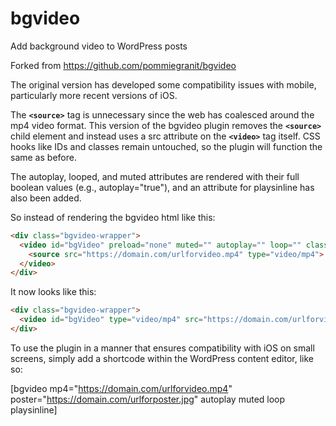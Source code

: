 # bgvideo
Add background video to WordPress posts

Forked from https://github.com/pommiegranit/bgvideo

The original version has developed some compatibility issues with mobile, particularly more recent versions of iOS.

The __`<source>`__ tag is unnecessary since the web has coalesced around the mp4 video format. This version of the bgvideo plugin removes the __`<source>`__ child element and instead uses a src attribute on the __`<video>`__ tag itself. CSS hooks like IDs and classes remain untouched, so the plugin will function the same as before.

The autoplay, looped, and muted attributes are rendered with their full boolean values (e.g., autoplay="true"), and an attribute for playsinline has also been added.

So instead of rendering the bgvideo html like this:

```html
<div class="bgvideo-wrapper">
  <video id="bgVideo" preload="none" muted="" autoplay="" loop="" class="bgvideo">
    <source src="https://domain.com/urlforvideo.mp4" type="video/mp4">
  </video>
</div>
```

It now looks like this:

```html
<div class="bgvideo-wrapper">
  <video id="bgVideo" type="video/mp4" src="https://domain.com/urlforvideo.mp4" poster="https://domain.com/urlforposter.jpg" muted="true" autoplay="true" loop="true" playsinline="true" class="bgvideo"></video>
</div>
```

To use the plugin in a manner that ensures compatibility with iOS on small screens, simply add a shortcode within the WordPress content editor, like so:

[bgvideo mp4="https://domain.com/urlforvideo.mp4" poster="https://domain.com/urlforposter.jpg" autoplay muted loop playsinline]
